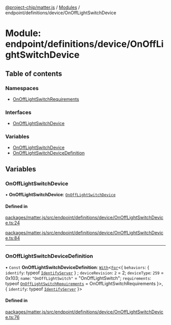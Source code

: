 [@project-chip/matter.js](../README.md) / [Modules](../modules.md) / endpoint/definitions/device/OnOffLightSwitchDevice

# Module: endpoint/definitions/device/OnOffLightSwitchDevice

## Table of contents

### Namespaces

- [OnOffLightSwitchRequirements](endpoint_definitions_device_OnOffLightSwitchDevice.OnOffLightSwitchRequirements.md)

### Interfaces

- [OnOffLightSwitchDevice](../interfaces/endpoint_definitions_device_OnOffLightSwitchDevice.OnOffLightSwitchDevice.md)

### Variables

- [OnOffLightSwitchDevice](endpoint_definitions_device_OnOffLightSwitchDevice.md#onofflightswitchdevice)
- [OnOffLightSwitchDeviceDefinition](endpoint_definitions_device_OnOffLightSwitchDevice.md#onofflightswitchdevicedefinition)

## Variables

### OnOffLightSwitchDevice

• **OnOffLightSwitchDevice**: [`OnOffLightSwitchDevice`](../interfaces/endpoint_definitions_device_OnOffLightSwitchDevice.OnOffLightSwitchDevice.md)

#### Defined in

[packages/matter.js/src/endpoint/definitions/device/OnOffLightSwitchDevice.ts:24](https://github.com/project-chip/matter.js/blob/0c058ae17fdba4c0b89b8b13c309011d51782299/packages/matter.js/src/endpoint/definitions/device/OnOffLightSwitchDevice.ts#L24)

[packages/matter.js/src/endpoint/definitions/device/OnOffLightSwitchDevice.ts:84](https://github.com/project-chip/matter.js/blob/0c058ae17fdba4c0b89b8b13c309011d51782299/packages/matter.js/src/endpoint/definitions/device/OnOffLightSwitchDevice.ts#L84)

___

### OnOffLightSwitchDeviceDefinition

• `Const` **OnOffLightSwitchDeviceDefinition**: [`With`](node_export._internal_.md#with)\<[`For`](behavior_cluster_export._internal_.EndpointType.md#for)\<\{ `behaviors`: \{ `identify`: typeof [`IdentifyServer`](behavior_definitions_identify_export.IdentifyServer.md)  } ; `deviceRevision`: ``2`` = 2; `deviceType`: ``259`` = 0x103; `name`: ``"OnOffLightSwitch"`` = "OnOffLightSwitch"; `requirements`: typeof [`OnOffLightSwitchRequirements`](endpoint_definitions_device_OnOffLightSwitchDevice.OnOffLightSwitchRequirements.md) = OnOffLightSwitchRequirements }\>, \{ `identify`: typeof [`IdentifyServer`](behavior_definitions_identify_export.IdentifyServer.md)  }\>

#### Defined in

[packages/matter.js/src/endpoint/definitions/device/OnOffLightSwitchDevice.ts:76](https://github.com/project-chip/matter.js/blob/0c058ae17fdba4c0b89b8b13c309011d51782299/packages/matter.js/src/endpoint/definitions/device/OnOffLightSwitchDevice.ts#L76)
